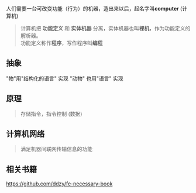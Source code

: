 人们需要一台可改变功能（行为）的机器，造出来以后，起名字叫**computer** (计算机)
> 计算机把 **功能定义** 和 **实体机器** 分离，实体机器也叫**裸机**，作为功能定义的解析器。  
> 功能定义称作**程序**，写作程序叫**编程**
<!--more-->

## 抽象
"物"用"结构化的语言" 实现
"动物" 也用"语言" 实现

## 原理 
> 存储指令，指令控制 (数据)

## 计算机网络 
> 满足机器间联网传输信息的功能


## 相关书籍
https://github.com/ddzy/fe-necessary-book
